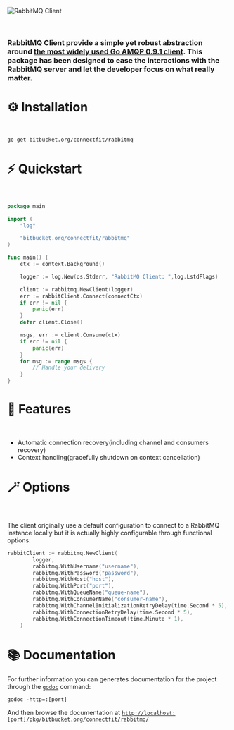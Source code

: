 ![RabbitMQ Client](https://upload.wikimedia.org/wikipedia/commons/thumb/7/71/RabbitMQ_logo.svg/2560px-RabbitMQ_logo.svg.png)

</br>

### RabbitMQ Client provide a simple yet robust abstraction around [the most widely used Go AMQP 0.9.1 client](https://github.com/rabbitmq/amqp091-go). This package has been designed to ease the interactions with the RabbitMQ server and let the developer focus on what really matter.

# ⚙️ Installation

</br>

`go get bitbucket.org/connectfit/rabbitmq`

# ⚡️ Quickstart

</br>

```Go
package main

import (
    "log"

    "bitbucket.org/connectfit/rabbitmq"
)

func main() {
    ctx := context.Background()

	logger := log.New(os.Stderr, "RabbitMQ Client: ",log.LstdFlags)

    client := rabbitmq.NewClient(logger)
	err := rabbitClient.Connect(connectCtx)
	if err != nil {
		panic(err)
	}
	defer client.Close()

    msgs, err := client.Consume(ctx)
    if err != nil {
        panic(err)
    }
    for msg := range msgs {
        // Handle your delivery
    }
}
```

# 📖 Features

</br>

* Automatic connection recovery(including channel and consumers recovery)
* Context handling(gracefully shutdown on context cancellation)

# 🪄 Options

</br>

The client originally use a default configuration to connect to a RabbitMQ instance locally but it is actually highly configurable through functional options:

```Go
rabbitClient := rabbitmq.NewClient(
		logger,
		rabbitmq.WithUsername("username"),
		rabbitmq.WithPassword("password"),
		rabbitmq.WithHost("host"),
		rabbitmq.WithPort("port"),
		rabbitmq.WithQueueName("queue-name"),
		rabbitmq.WithConsumerName("consumer-name"),
		rabbitmq.WithChannelInitializationRetryDelay(time.Second * 5),
		rabbitmq.WithConnectionRetryDelay(time.Second * 5),
		rabbitmq.WithConnectionTimeout(time.Minute * 1),
	)
```

# 📚 Documentation

For further information you can generates documentation for the project through the [`godoc`](https://pkg.go.dev/golang.org/x/tools/cmd/godoc?utm_source=godoc) command:

```godoc -http=:[port]```

And then browse the documentation at [`http://localhost:[port]/pkg/bitbucket.org/connectfit/rabbitmq/`](http://localhost:6060/pkg/bitbucket.org/connectfit/rabbitmq/)